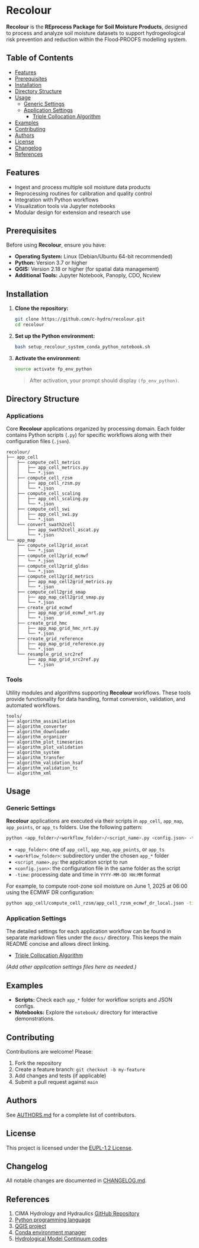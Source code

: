 # Recolour

**Recolour** is the **REprocess Package for Soil Moisture Products**, designed to process and analyze soil moisture datasets to support hydrogeological risk prevention and reduction within the Flood‑PROOFS modelling system.

## Table of Contents

- [Features](#features)
- [Prerequisites](#prerequisites)
- [Installation](#installation)
- [Directory Structure](#directory-structure)
- [Usage](#usage)
  - [Generic Settings](#generic-settings)
  - [Application Settings](#application-settings)
    - [Triple Collocation Algorithm](#triple-collocation-algorithm)
- [Examples](#examples)
- [Contributing](#contributing)
- [Authors](#authors)
- [License](#license)
- [Changelog](#changelog)
- [References](#references)

## Features

- Ingest and process multiple soil moisture data products
- Reprocessing routines for calibration and quality control
- Integration with Python workflows
- Visualization tools via Jupyter notebooks
- Modular design for extension and research use

## Prerequisites

Before using **Recolour**, ensure you have:

- **Operating System:** Linux (Debian/Ubuntu 64-bit recommended)
- **Python:** Version 3.7 or higher
- **QGIS:** Version 2.18 or higher (for spatial data management)
- **Additional Tools:** Jupyter Notebook, Panoply, CDO, Ncview

## Installation

1. **Clone the repository:**
   ```bash
   git clone https://github.com/c-hydro/recolour.git
   cd recolour
   ```
2. **Set up the Python environment:**
   ```bash
   bash setup_recolour_system_conda_python_notebook.sh
   ```
3. **Activate the environment:**
   ```bash
   source activate fp_env_python
   ```
   > After activation, your prompt should display `(fp_env_python)`.

## Directory Structure

### Applications

Core **Recolour** applications organized by processing domain. Each folder contains Python scripts (`.py`) for specific workflows along with their configuration files (`.json`).

```plaintext
recolour/
├── app_cell
│   ├── compute_cell_metrics
│   │   ├── app_cell_metrics.py
│   │   └── *.json
│   ├── compute_cell_rzsm
│   │   ├── app_cell_rzsm.py
│   │   └── *.json
│   ├── compute_cell_scaling
│   │   ├── app_cell_scaling.py
│   │   └── *.json
│   ├── compute_cell_swi
│   │   ├── app_cell_swi.py
│   │   └── *.json
│   └── convert_swath2cell
│       ├── app_swath2cell_ascat.py
│       └── *.json
└── app_map
    ├── compute_cell2grid_ascat
    │   └── *.json
    ├── compute_cell2grid_ecmwf
    │   └── *.json
    ├── compute_cell2grid_gldas
    │   └── *.json
    ├── compute_cell2grid_metrics
    │   ├── app_map_cell2grid_metrics.py
    │   └── *.json
    ├── compute_cell2grid_smap
    │   ├── app_map_cell2grid_smap.py
    │   └── *.json
    ├── create_grid_ecmwf
    │   ├── app_map_grid_ecmwf_nrt.py
    │   └── *.json
    ├── create_grid_hmc
    │   ├── app_map_grid_hmc_nrt.py
    │   └── *.json
    ├── create_grid_reference
    │   ├── app_map_grid_reference.py
    │   └── *.json
    └── resample_grid_src2ref
        ├── app_map_grid_src2ref.py
        └── *.json
```

### Tools

Utility modules and algorithms supporting **Recolour** workflows. These tools provide functionality for data handling, format conversion, validation, and automated workflows.

```plaintext
tools/
├── algorithm_assimilation
├── algorithm_converter
├── algorithm_downloader
├── algorithm_organizer
├── algorithm_plot_timeseries
├── algorithm_plot_validation
├── algorithm_system
├── algorithm_transfer
├── algorithm_validation_hsaf
├── algorithm_validation_tc
└── algorithm_xml
```

## Usage

### Generic Settings

**Recolour** applications are executed via their scripts in `app_cell`, `app_map`, `app_points`, or `app_ts` folders. Use the following pattern:

```bash
python <app_folder>/<workflow_folder>/<script_name>.py <config.json> -time "YYYY-MM-DD HH:MM"
```

- `<app_folder>`: one of `app_cell`, `app_map`, `app_points`, or `app_ts`
- `<workflow_folder>`: subdirectory under the chosen `app_*` folder
- `<script_name>.py`: the application script to run
- `<config.json>`: the configuration file in the same folder as the script
- `-time`: processing date and time in `YYYY-MM-DD HH:MM` format

For example, to compute root-zone soil moisture on June 1, 2025 at 06:00 using the ECMWF DR configuration:

```bash
python app_cell/compute_cell_rzsm/app_cell_rzsm_ecmwf_dr_local.json -time "2025-06-01 06:00"
```

### Application Settings

The detailed settings for each application workflow can be found in separate markdown files under the `docs/` directory. This keeps the main README concise and allows direct linking.

- [Triple Collocation Algorithm](docs/triple_collocation.md)

*(Add other application settings files here as needed.)*

## Examples

- **Scripts:** Check each `app_*` folder for workflow scripts and JSON configs.
- **Notebooks:** Explore the `notebook/` directory for interactive demonstrations.

## Contributing

Contributions are welcome! Please:

1. Fork the repository
2. Create a feature branch: `git checkout -b my-feature`
3. Add changes and tests (if applicable)
4. Submit a pull request against `main`

## Authors

See [AUTHORS.md](AUTHORS.md) for a complete list of contributors.

## License

This project is licensed under the [EUPL-1.2 License](LICENSE.md).

## Changelog

All notable changes are documented in [CHANGELOG.md](CHANGELOG.md).

## References

1. CIMA Hydrology and Hydraulics [GitHub Repository](https://github.com/c-hydro/recolour)
2. [Python programming language](https://www.python.org/)
3. [QGIS project](https://qgis.org/)
4. [Conda environment manager](https://conda.io/)
5. [Hydrological Model Continuum codes](n/a)


